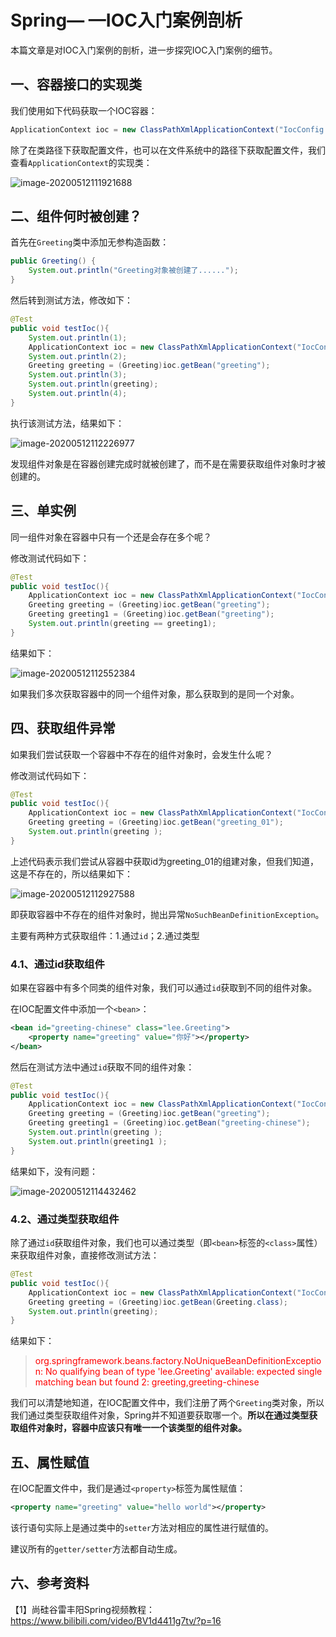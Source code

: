 # Spring— —IOC入门案例剖析

本篇文章是对IOC入门案例的剖析，进一步探究IOC入门案例的细节。



## 一、容器接口的实现类

我们使用如下代码获取一个IOC容器：

```java
ApplicationContext ioc = new ClassPathXmlApplicationContext("IocConfig.xml");
```

除了在类路径下获取配置文件，也可以在文件系统中的路径下获取配置文件，我们查看`ApplicationContext`的实现类：

![image-20200512111921688](https://cdn.jsdelivr.net/gh/Lee-0o0/image-store/PicGo/2022-06-05/e5239d9fc6aa861cf4d8dcc5635e5f6d--fe6f--image-20200512111921688.png)



## 二、组件何时被创建？

首先在`Greeting`类中添加无参构造函数：

```java
public Greeting() {
    System.out.println("Greeting对象被创建了......");
}
```

然后转到测试方法，修改如下：

```java
@Test
public void testIoc(){
    System.out.println(1);
    ApplicationContext ioc = new ClassPathXmlApplicationContext("IocConfig.xml");
    System.out.println(2);
    Greeting greeting = (Greeting)ioc.getBean("greeting");
    System.out.println(3);
    System.out.println(greeting);
    System.out.println(4);
}
```

执行该测试方法，结果如下：

![image-20200512112226977](https://cdn.jsdelivr.net/gh/Lee-0o0/image-store/PicGo/2022-06-05/308ac48c3709541f9d885dc6a076f64c--94e2--image-20200512112226977.png)

发现组件对象是在容器创建完成时就被创建了，而不是在需要获取组件对象时才被创建的。



## 三、单实例

同一组件对象在容器中只有一个还是会存在多个呢？

修改测试代码如下：

```java
@Test
public void testIoc(){
    ApplicationContext ioc = new ClassPathXmlApplicationContext("IocConfig.xml");
    Greeting greeting = (Greeting)ioc.getBean("greeting");
    Greeting greeting1 = (Greeting)ioc.getBean("greeting");
    System.out.println(greeting == greeting1);
}
```

结果如下：

![image-20200512112552384](https://cdn.jsdelivr.net/gh/Lee-0o0/image-store/PicGo/2022-06-05/73452a71f443c7eae7c4718422a2b0c0--2be3--image-20200512112552384.png)

如果我们多次获取容器中的同一个组件对象，那么获取到的是同一个对象。



## 四、获取组件异常

如果我们尝试获取一个容器中不存在的组件对象时，会发生什么呢？

修改测试代码如下：

```java
@Test
public void testIoc(){
    ApplicationContext ioc = new ClassPathXmlApplicationContext("IocConfig.xml");
    Greeting greeting = (Greeting)ioc.getBean("greeting_01");
    System.out.println(greeting );
}
```

上述代码表示我们尝试从容器中获取id为greeting_01的组建对象，但我们知道，这是不存在的，所以结果如下：

![image-20200512112927588](https://cdn.jsdelivr.net/gh/Lee-0o0/image-store/PicGo/2022-06-05/24b76bc25c339df19a139fce460172d1--8c65--image-20200512112927588.png)

即获取容器中不存在的组件对象时，抛出异常`NoSuchBeanDefinitionException`。

主要有两种方式获取组件：1.通过`id`；2.通过类型

### 4.1、通过id获取组件

如果在容器中有多个同类的组件对象，我们可以通过`id`获取到不同的组件对象。

在IOC配置文件中添加一个`<bean>`：

```xml
<bean id="greeting-chinese" class="lee.Greeting">
    <property name="greeting" value="你好"></property>
</bean>
```

然后在测试方法中通过`id`获取不同的组件对象：

```java
@Test
public void testIoc(){
    ApplicationContext ioc = new ClassPathXmlApplicationContext("IocConfig.xml");
    Greeting greeting = (Greeting)ioc.getBean("greeting");
    Greeting greeting1 = (Greeting)ioc.getBean("greeting-chinese");
    System.out.println(greeting );
    System.out.println(greeting1 );
}
```

结果如下，没有问题：

![image-20200512114432462](https://cdn.jsdelivr.net/gh/Lee-0o0/image-store/PicGo/2022-06-05/a1f3dcc2c017bea7e5e3b7fa878cf4bd--e990--image-20200512114432462.png)



### 4.2、通过类型获取组件

除了通过`id`获取组件对象，我们也可以通过类型（即`<bean>`标签的`<class>`属性）来获取组件对象，直接修改测试方法：

```java
@Test
public void testIoc(){
    ApplicationContext ioc = new ClassPathXmlApplicationContext("IocConfig.xml");
    Greeting greeting = (Greeting)ioc.getBean(Greeting.class);
    System.out.println(greeting);
}
```

结果如下：

> <font color="red">org.springframework.beans.factory.NoUniqueBeanDefinitionException: No qualifying bean of type 'lee.Greeting' available: expected single matching bean but found 2: greeting,greeting-chinese</font>

我们可以清楚地知道，在IOC配置文件中，我们注册了两个`Greeting`类对象，所以我们通过类型获取组件对象，Spring并不知道要获取哪一个。**所以在通过类型获取组件对象时，容器中应该只有唯一一个该类型的组件对象。**



## 五、属性赋值

在IOC配置文件中，我们是通过`<property>`标签为属性赋值：

```xml
<property name="greeting" value="hello world"></property>
```

该行语句实际上是通过类中的`setter`方法对相应的属性进行赋值的。

建议所有的`getter/setter`方法都自动生成。



## 六、参考资料

【1】尚硅谷雷丰阳Spring视频教程： https://www.bilibili.com/video/BV1d4411g7tv/?p=16 

